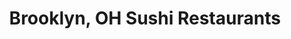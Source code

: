 ---
layout: city
title: Brooklyn, OH Sushi Restaurants
permalink: /ohio/brooklyn/
stateAbbr: OH
stateName: Ohio
cityName: Brooklyn

---